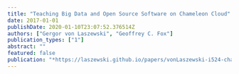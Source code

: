 ```yaml
---
title: "Teaching Big Data and Open Source Software on Chameleon Cloud"
date: 2017-01-01
publishDate: 2020-01-10T23:07:52.376514Z
authors: ["Gergor von Laszewski", "Geoffrey C. Fox"]
publication_types: ["1"]
abstract: ""
featured: false
publication: "*https://laszewski.github.io/papers/vonLaszewski-i524-chameleon.pdf*"
---
```


